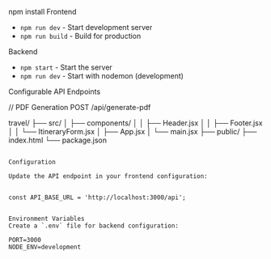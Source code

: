 
npm install
Frontend
- `npm run dev` - Start development server
- `npm run build` - Build for production


Backend
- `npm start` - Start the server
- `npm run dev` - Start with nodemon (development)



Configurable API Endpoints


// PDF Generation
POST /api/generate-pdf


travel/
├── src/
│   ├── components/
│   │   ├── Header.jsx
│   │   ├── Footer.jsx
│   │   └── ItineraryForm.jsx
│   ├── App.jsx
│   └── main.jsx
├── public/
├── index.html
└── package.json
```

Configuration

Update the API endpoint in your frontend configuration:


const API_BASE_URL = 'http://localhost:3000/api';


Environment Variables
Create a `.env` file for backend configuration:

PORT=3000
NODE_ENV=development
